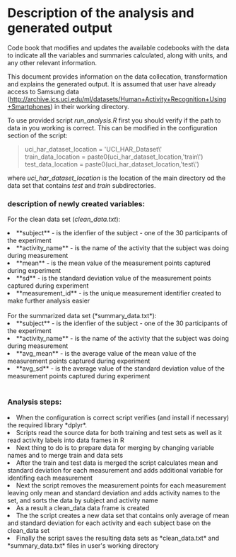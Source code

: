 # Description of the analysis and generated output 

Code book that modifies and updates the available codebooks with the data to indicate all the variables and summaries calculated, along with units, and any other relevant information.

This document provides information on the data collecation, transformation and explains the generated output. It is assumed that user have already access to Samsung data (http://archive.ics.uci.edu/ml/datasets/Human+Activity+Recognition+Using+Smartphones) in their working directory. 

To use provided script *run_analysis.R* first you should verify if the path to data in you working is correct. This can be modified in the configuration section of the script:

>uci_har_dataset_location = 'UCI_HAR_Dataset\\' <br/>
>train_data_location = paste0(uci_har_dataset_location,'train\\') <br/>
>test_data_location = paste0(uci_har_dataset_location,'test\\') 

where *uci_har_dataset_location* is the location of the main directory od the data set that contains *test* and *train* subdirectories.

### description of newly created variables:
For the clean data set (*clean_data.txt*):
<li>**subject** - is the idenfier of the subject - one of the 30 participants of the experiment</li>
<li>**activity_name** - is the name of the activity that the subject was doing during measurement</li>
<li>**mean** - is the mean value of the measurement points captured during experiment</li>
<li>**sd** - is the standard deviation value of the measurement points captured during experiment</li>
<li>**measurement_id** - is the unique measurement identifier created to make further analysis easier</li>
<br/>
For the summarized data set (*summary_data.txt*):
<li>**subject** - is the idenfier of the subject - one of the 30 participants of the experiment</li>
<li>**activity_name** - is the name of the activity that the subject was doing during measurement</li>
<li>**avg_mean** - is the average value of the mean value of the measurement points captured during experiment</li>
<li>**avg_sd** - is the average value of the standard deviation value of the measurement points captured during experiment</li>
<br/>

### Analysis steps:
<li>When the configuration is correct script verifies (and install if necessary) the required library *dplyr*. </li>
<li>Scripts read the source data for both training and test sets as well as it read activity labels into data frames in R</li>
<li>Next thing to do is to prepare data for merging by changing variable names and to merge train and data sets</li>
<li>After the train and test data is merged the script calculates mean and standard deviation for each measurement and adds additional variable for identifing each measurement </li>
<li>Next the script removes the measurement points for each measurement leaving only mean and standard deviation and adds activity names to the set, and sorts the data by subject and activity name</li>
<li>As a result a clean_data data frame is created</li>
<li>The the script creates a new data set that contains only average of mean and standard deviation for each activity and each subject base on the clean_data set</li>
<li>Finally the script saves the resulting data sets as *clean_data.txt* and *summary_data.txt* files in user's working directory</li>
